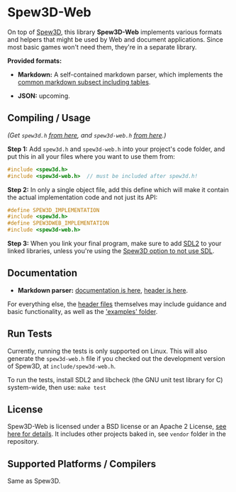 
Spew3D-Web
==========

On top of [Spew3D](https://codeberg.org/Spew3D/Spew3D), this
library **Spew3D-Web** implements various formats and helpers
that might be used by Web and document applications.
Since most basic games won't need them, they're in a separate
library.

**Provided formats:**

- **Markdown:** A self-contained markdown parser, which implements
  the [common markdown subsect including tables](
      /docs/Markdown.md#dialect).

- **JSON:** upcoming.

Compiling / Usage
-----------------

*(Get `spew3d.h` [from here](https://codeberg.org/Spew3D/Spew3D/releases),
and `spew3d-web.h`
[from here](https://codeberg.org/Spew3D/Spew3D-Web/releases).)*

**Step 1:** Add `spew3d.h` and `spew3d-web.h` into your project's
code folder, and put this in all your files where you want to use
them from:

  ```C
  #include <spew3d.h>
  #include <spew3d-web.h>  // must be included after spew3d.h!
  ```

**Step 2:** In only a single object file, add this define which
will make it contain the actual implementation code and not just its API:

  ```C
  #define SPEW3D_IMPLEMENTATION
  #include <spew3d.h>
  #define SPEW3DWEB_IMPLEMENTATION
  #include <spew3d-web.h>
  ```

**Step 3:** When you link your final program, make sure to add [SDL2](
https://libsdl.org) to your linked libraries, unless you're using
the [Spew3D option to not use SDL](
https://codeberg.org/Spew3D/Spew3D#options).

Documentation
-------------

- **Markdown parser:** [documentation is here](
    /docs/Markdown.md
  ), [header is here](/include/spew3d_markdown.h).

For everything else, the [header files](./include/) themselves
may include guidance and basic functionality, as well as
the ['examples' folder](./examples/).

Run Tests
---------

Currently, running the tests is only supported on Linux.
This will also generate the `spew3d-web.h` file if you checked out
the development version of Spew3D, at `include/spew3d-web.h`.

To run the tests, install SDL2 and libcheck (the GNU unit
test library for C) system-wide, then use: `make test`

License
-------

Spew3D-Web is licensed under a BSD license or an Apache 2
License, [see here for details](LICENSE.md).
It includes other projects baked in, see `vendor` folder in the
repository.

Supported Platforms / Compilers
-------------------------------

Same as Spew3D.

